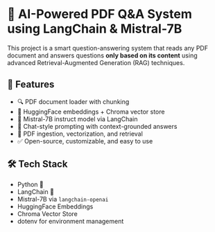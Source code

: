 # 🧠 AI-Powered PDF Q&A System using LangChain & Mistral-7B

This project is a smart question-answering system that reads any PDF document and answers questions **only based on its content** using advanced Retrieval-Augmented Generation (RAG) techniques.

## 🚀 Features

- 🔍 PDF document loader with chunking
- 🧠 HuggingFace embeddings + Chroma vector store
- 💬 Mistral-7B instruct model via LangChain
- 🤖 Chat-style prompting with context-grounded answers
- 🧾 PDF ingestion, vectorization, and retrieval
- ✅ Open-source, customizable, and easy to use

## 🛠️ Tech Stack

- Python 🐍
- LangChain 🦜
- Mistral-7B via `langchain-openai`
- HuggingFace Embeddings
- Chroma Vector Store
- dotenv for environment management
